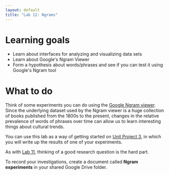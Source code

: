 ```yaml
---
layout: default
title: "Lab 12: Ngrams"
---
```


# Learning goals

* Learn about interfaces for analyzing and visualizing data sets
* Learn about Google's Ngram Viewer
* Form a hypothesis about words/phrases and see if you can test it using Google's Ngram tool

# What to do

Think of some experiments you can do using the [Google Ngram viewer](https://books.google.com/ngrams).  Since the underlying dataset used by the Ngram viewer is a huge collection of books published from the 1800s to the present, changes in the relative prevalence of words of phrases over time can allow us to learn interesting things about cultural trends.

You can use this lab as a way of getting started on [Unit Project 3](../project/project03.html), in which you will write up the results of one of your experiments.

As with [Lab 11](lab11.html), thinking of a good research question is the hard part.

To record your investigations, create a document called **Ngram experiments** in your shared Google Drive folder.
